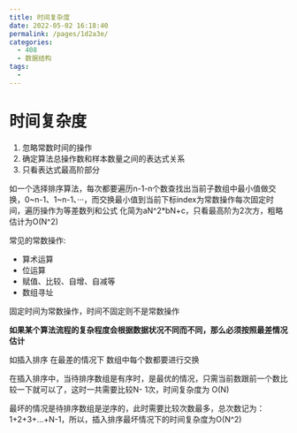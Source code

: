 ```yaml
---
title: 时间复杂度
date: 2022-05-02 16:18:40
permalink: /pages/1d2a3e/
categories:
  - 408
  - 数据结构
tags:
  - 
---
```

# 时间复杂度

1. 忽略常数时间的操作
2. 确定算法总操作数和样本数量之间的表达式关系
3. 只看表达式最高阶部分

如一个选择排序算法，每次都要遍历n-1-n个数查找出当前子数组中最小值做交换，0~n-1、1~n-1、···，而交换最小值到当前下标index为常数操作每次固定时间，遍历操作为等差数列和公式 化简为aN^2*bN+c，只看最高阶为2次方，粗略估计为O(N^2)

常见的常数操作:

- 算术运算
- 位运算
- 赋值、比较、自增、自减等
- 数组寻址

固定时间为常数操作，时间不固定则不是常数操作

**如果某个算法流程的复杂程度会根据数据状况不同而不同，那么必须按照最差情况估计**

如插入排序 在最差的情况下 数组中每个数都要进行交换 

在插入排序中，当待排序数组是有序时，是最优的情况，只需当前数跟前一个数比较一下就可以了，这时一共需要比较N- 1次，时间复杂度为 O(N)

最坏的情况是待排序数组是逆序的，此时需要比较次数最多，总次数记为：1+2+3+…+N-1，所以，插入排序最坏情况下的时间复杂度为O(N^2)



